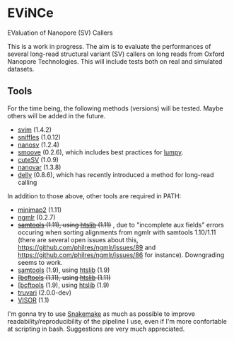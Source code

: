 # EViNCe
EValuation of Nanopore (SV) Callers

This is a work in progress. The aim is to evaluate the performances of several long-read structural variant (SV) callers on long reads from Oxford Nanopore Technologies. This will include tests both on real and simulated datasets.

## Tools

For the time being, the following methods (versions) will be tested. Maybe others will be added in the future.

- [svim](https://github.com/eldariont/svim) (1.4.2)
- [sniffles](https://github.com/fritzsedlazeck/Sniffles) (1.0.12)
- [nanosv](https://github.com/mroosmalen/nanosv) (1.2.4)
- [smoove](https://github.com/brentp/smoove) (0.2.6), which includes best practices for [lumpy](https://github.com/arq5x/lumpy-sv).
- [cuteSV](https://github.com/tjiangHIT/cuteSV) (1.0.9)
- [nanovar](https://github.com/cytham/nanovar) (1.3.8)
- [delly](https://github.com/dellytools/delly) (0.8.6), which has recently introduced a method for long-read calling

In addition to those above, other tools are required in PATH:

- [minimap2](https://github.com/lh3/minimap2) (1.11)
- [ngmlr](https://github.com/philres/ngmlr) (0.2.7)
- ~~[samtools](https://github.com/samtools/samtools) (1.11), using [htslib](https://github.com/samtools/htslib) (1.11)~~ , due to "incomplete aux fields" errors occuring when sorting alignments from ngmlr with samtools 1.10/1.11 (there are several open issues about this, https://github.com/philres/ngmlr/issues/89 and https://github.com/philres/ngmlr/issues/86 for instance). Downgrading seems to work.
- [samtools](https://github.com/samtools/samtools) (1.9), using [htslib](https://github.com/samtools/htslib) (1.9)
- ~~[[bcftools](https://github.com/samtools/bcftools) (1.11), using [htslib](https://github.com/samtools/htslib) (1.11)~~
- [[bcftools](https://github.com/samtools/bcftools) (1.9), using [htslib](https://github.com/samtools/htslib) (1.9)
- [truvari](https://github.com/spiralgenetics/truvari) (2.0.0-dev)
- [VISOR](https://github.com/davidebolo1993/VISOR) (1.1)

I'm gonna try to use [Snakemake](https://snakemake.readthedocs.io/en/stable) as much as possible to improve readability/reproducibility of the pipeline I use, even if I'm more confortable at scripting in bash. Suggestions are very much appreciated.

